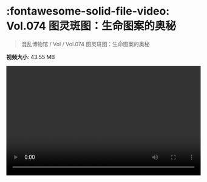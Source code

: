 # :fontawesome-solid-file-video: Vol.074 图灵斑图：生命图案的奥秘

> 混乱博物馆 / Vol / Vol.074 图灵斑图：生命图案的奥秘

**视频大小**: 43.55 MB

<video id="V-c4d6164b6e2ef75638c8344b2264fcb4" width="512" height="288" preload="none" playsinline webkit-playsinline></video>